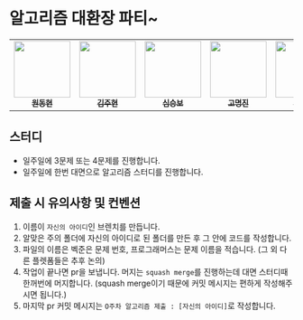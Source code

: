 # 알고리즘 대환장 파티~

<table>
  <tr>
          <td align="center"><a href="https://github.com/Hellol77"><img src="https://github.com/Hellol77.png" width="100px;" alt=""/><br/><sub><b>원동현</b></sub></a><br/></td>
               <td align="center"><a href="https://github.com/corinthionia"><img src="https://github.com/corinthionia.png" width="100px;" alt=""/><br/><sub><b>김주현</b></sub></a><br/></td>
             <td align="center"><a href="https://github.com/seungboshim"><img src="https://github.com/seungboshim.png" width="100px;" alt=""/><br/><sub><b>심승보</b></sub></a><br/></td>
              <td align="center"><a href="https://github.com/cokemania2"><img src="https://github.com/cokemania2.png" width="100px;" alt=""/><br/><sub><b>고명진</b></sub></a><br/></td>
          <td align="center"><a href="https://github.com/jeonkyungwon"><img src="https://github.com/jeonkyungwon.png" width="100px;" alt=""/><br/><sub><b>전경원</b></sub></a><br/></td>
  </tr>
</table>

## 스터디

- 일주일에 3문제 또는 4문제를 진행합니다.
- 일주일에 한번 대면으로 알고리즘 스터디를 진행합니다.

## 제출 시 유의사항 및 컨벤션

1. 이름이 `자신의 아이디`인 브렌치를 만듭니다.
2. 알맞은 주의 폴더에 자신의 아이디로 된 폴더를 만든 후 그 안에 코드를 작성합니다.
3. 파일의 이름은 벡준은 문제 번호, 프로그래머스는 문제 이름을 적습니다. (그 외 다른 플렛폼들은 추후 논의)
4. 작업이 끝나면 pr을 보냅니다. 머지는 `squash merge`를 진행하는데 대면 스터디때 한꺼번에 머지합니다. (squash merge이기 때문에 커밋 메시지는 편하게 작성해주시면 됩니다.)
5. 마지막 pr 커밋 메시지는 `O주차 알고리즘 제출 : [자신의 아이디]`로 작성합니다.
